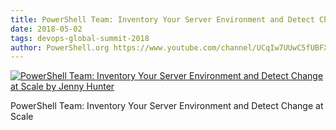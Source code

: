 ```yaml
---
title: PowerShell Team: Inventory Your Server Environment and Detect Change at Scale by Jenny Hunter
date: 2018-05-02
tags: devops-global-summit-2018
author: PowerShell.org https://www.youtube.com/channel/UCqIw7UUwC5fUBFXYX68aMrQ
---
```


[![PowerShell Team: Inventory Your Server Environment and Detect Change at Scale by Jenny Hunter](https://i2.ytimg.com/vi/91A_Bsyzu-g/hqdefault.jpg "PowerShell Team: Inventory Your Server Environment and Detect Change at Scale by Jenny Hunter")](https://www.youtube.com/watch?v=91A_Bsyzu-g)

PowerShell Team: Inventory Your Server Environment and Detect Change at Scale
